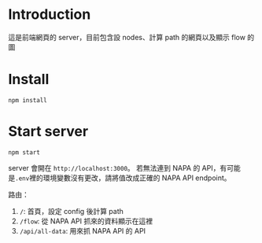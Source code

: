# Introduction

這是前端網頁的 server，目前包含設 nodes、計算 path 的網頁以及顯示 flow 的圖

# Install

```{bash}
npm install
```

# Start server

```{bash}
npm start
```

server 會開在 `http://localhost:3000`。
若無法連到 NAPA 的 API，有可能是`.env`裡的環境變數沒有更改，請將值改成正確的 NAPA API endpoint。

路由：

1. `/`: 首頁，設定 config 後計算 path
2. `/flow`: 從 NAPA API 抓來的資料顯示在這裡
3. `/api/all-data`: 用來抓 NAPA API 的 API
